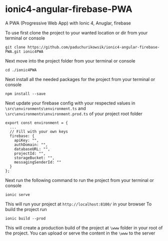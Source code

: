# ionic4-angular-firebase-PWA
A PWA (Progressive Web App) with Ionic 4, Anuglar, firebase

To use first clone the project to your wanted location or dir from your terminal or console
```
git clone https://github.com/paduchurikowsik/ionic4-angular-firebase-PWA.git ionic4PWA
```
Next move into the project folder from your terminal or console
```
cd ./ionic4PWA
```
Next install all the needed packages for the project from your terminal or console
```
npm install --save
```
Next update your firebase config with your respected values in `\src\environments\environment.ts` and `\src\environments\environment.prod.ts` of your project root folder

```
export const environment = {
  ...
  // Fill with your own keys
  firebase: {
    apiKey: "",
    authDomain: "",
    databaseURL: "",
    projectId: "",
    storageBucket: "",
    messagingSenderId: ""
  }
};
```
Next run the following command to run the project from your terminal or console
```
ionic serve
```
This will run your project at `http://localhost:8100/` in your browser
To build the project run 
```
ionic build --prod
```
This will create a production build of the project at `\www` folder in your root of the project.
You can upload or serve the content in the `\www` to the server
